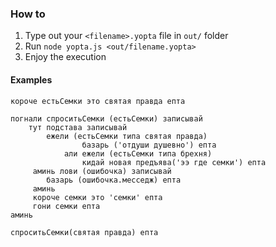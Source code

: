 ### How to

1. Type out your `<filename>.yopta` file in `out/` folder
1. Run `node yopta.js <out/filename.yopta>`
1. Enjoy the execution

#### Examples


```
короче естьСемки это святая правда епта

погнали спроситьСемки (естьСемки) записывай
    тут подстава записывай
        ежели (естьСемки типа святая правда)
                базарь ('отдуши душевно') епта
            али ежели (естьСемки типа брехня)
                кидай новая предъява('ээ где семки') епта
     аминь лови (ошибочка) записывай
        базарь (ошибочка.месседж) епта
     аминь
     короче семки это 'семки' епта
     гони семки епта
аминь

спроситьСемки(святая правда) епта
```